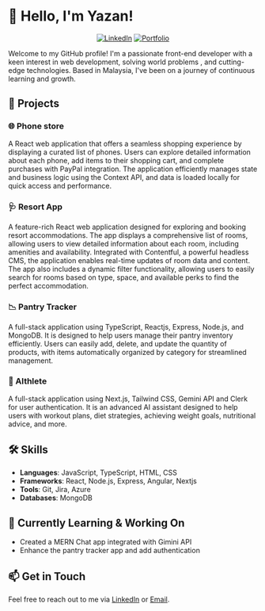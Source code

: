 # 👋 Hello, I'm Yazan!

<div align="center">

[![LinkedIn](https://img.shields.io/badge/LinkedIn-0077B5?style=for-the-badge&logo=linkedin&logoColor=white)](https://www.linkedin.com/in/yazan-othman-b53740b5/)
[![Portfolio](https://img.shields.io/badge/Portfolio-3B3B3B?style=for-the-badge&logo=html5&logoColor=white)](https://yazandev-portfolio.netlify.app/)

</div>

Welcome to my GitHub profile! I'm a passionate front-end developer with a keen interest in web development, solving world problems , and cutting-edge technologies. Based in Malaysia, I've been on a journey of continuous learning and growth.

## 🚀 Projects

### 🌐 Phone store
A React web application that offers a seamless shopping experience by displaying a curated list of phones. Users can explore detailed information about each phone, add items to their shopping cart, and complete purchases with PayPal integration. The application efficiently manages state and business logic using the Context API, and data is loaded locally for quick access and performance.

### 🩺 Resort App
A feature-rich React web application designed for exploring and booking resort accommodations. The app displays a comprehensive list of rooms, allowing users to view detailed information about each room, including amenities and availability. Integrated with Contentful, a powerful headless CMS, the application enables real-time updates of room data and content. The app also includes a dynamic filter functionality, allowing users to easily search for rooms based on type, space, and available perks to find the perfect accommodation.

### 📉 Pantry Tracker
A full-stack application using TypeScript, Reactjs, Express, Node.js, and MongoDB. It is designed to help users manage their pantry inventory efficiently. Users can easily add, delete, and update the quantity of products, with items automatically organized by category for streamlined management.

### 🤖 AIthlete
A full-stack application using Next.js, Tailwind CSS, Gemini API and Clerk for user authentication. It is an advanced AI assistant designed to help users with workout plans, diet strategies, achieving weight goals, nutritional advice, and more.


## 🛠️ Skills

- **Languages**:  JavaScript, TypeScript, HTML, CSS
- **Frameworks**: React, Node.js, Express, Angular, Nextjs
- **Tools**: Git, Jira, Azure
- **Databases**: MongoDB 


## 🌱 Currently Learning & Working On

- Created a MERN Chat app integrated with Gimini API
- Enhance the pantry tracker app and add authentication

## 📫 Get in Touch

Feel free to reach out to me via [LinkedIn](https://www.linkedin.com/in/yazan-othman-b53740b5/) or [Email](othman.yazan@gmail.com).
